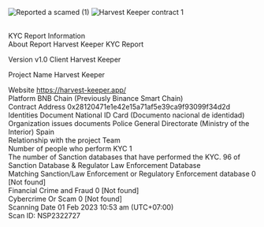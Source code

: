 ![Reported a scamed (1)](https://user-images.githubusercontent.com/111109564/226227083-0a81f959-452a-4467-9e72-fee6722b4c42.png)
![Harvest Keeper contract 1](https://user-images.githubusercontent.com/111109564/226227127-0780c14c-e4fc-4789-85c0-6d8c829d4615.png)


<br>KYC Report Information
<br>About Report	Harvest Keeper KYC Report

Version	v1.0
Client	Harvest Keeper

Project Name	Harvest Keeper

Website	https://harvest-keeper.app/
<br>Platform	BNB Chain (Previously Binance Smart Chain)
<br>Contract Address	0x28120471e1e42e15a71af5e39ca9f93099f34d2d
<br>Identities Document	National ID Card (Documento nacional de identidad)
<br>Organization issues documents	Police General Directorate (Ministry of the Interior) Spain
<br>Relationship with the project	Team
<br>Number of people who perform KYC	1
<br>The number of Sanction databases that have performed the KYC.	96 of Sanction Database & Regulator Law Enforcement Database
<br>Matching Sanction/Law Enforcement or Regulatory Enforcement database	0 [Not found]
<br>Financial Crime and Fraud	0 [Not found]
<br>Cybercrime Or Scam	0 [Not found]
<br>Scanning Date	01 Feb 2023 10:53 am (UTC+07:00)
<br>Scan ID: NSP2322727

